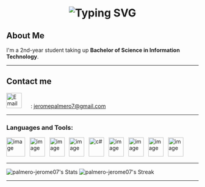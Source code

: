 <!-- Profile Header with Animated Typing -->
<h1 align="center">
  <img src="https://readme-typing-svg.herokuapp.com?font=Fira+Code&size=28&pause=1000&color=66ffcc&center=true&vCenter=true&width=600&lines=Hey%2C+I'm+Jerome!;Aspiring+Full+Stack+Developer;Always+learning" alt="Typing SVG" />
</h1>


##  About Me
I'm a 2nd-year student taking up **Bachelor of Science in Information Technology**.  

---

## Contact me

 <img width="40" height="40" alt="Email" src="https://github.com/user-attachments/assets/6cca1d8c-ad03-40e9-af14-14e15e27b8ac" />  &nbsp;&nbsp;&nbsp;&nbsp;&nbsp;: <a href="mailto:jeromepalmero07@gmail.com"> jeromepalmero7@gmail.com</a>
  
---

<h3 align="left">Languages and Tools:</h3>
<img width="49" height="50" alt="image" src="https://github.com/user-attachments/assets/e93bef62-d4a9-421c-b295-1b1505a3e248" /> &nbsp;
<img width="40" height="50" alt="image" src="https://github.com/user-attachments/assets/612e7902-978a-4a9c-b2b4-67b711383ac4" /> &nbsp;
<img width="40" height="50" alt="image" src="https://github.com/user-attachments/assets/8c0ac915-c694-4082-97b4-84425d93ebf0" /> &nbsp;
<img width="40" height="50" alt="image" src="https://github.com/user-attachments/assets/a020736e-4c5e-433c-a444-c92b5c5df179" /> &nbsp;
<img width="40" height="50" alt="c#" src="https://github.com/user-attachments/assets/3304e9c5-c4c6-43b5-8b35-bc07e6107ccb" /> &nbsp;
<img width="40" height="50" alt="image" src="https://github.com/user-attachments/assets/8d820ee5-4487-4e47-8bf3-4b8145b7dfa5" /> &nbsp;
<img width="40" height="50" alt="image" src="https://github.com/user-attachments/assets/c6561eba-b8fe-4277-a98b-fb8d8432b4e9" /> &nbsp;
<img width="40" height="50" alt="image" src="https://github.com/user-attachments/assets/4e2adaeb-8811-4d87-a373-594ca866ce6d" /> &nbsp;
<img width="40" height="50" alt="image" src="https://github.com/user-attachments/assets/547766f7-a672-412b-970b-d27d681d5288" /> &nbsp;


<!--
---
<p align="left"> <img src="https://komarev.com/ghpvc/?username=palmero-jerome07&label=Profile%20views&color=0e75b6&style=flat" alt="smoj" /> </p> -->

---

![palmero-jerome07's Stats](https://github-readme-stats.vercel.app/api?username=palmero-jerome07&theme=dark&show_icons=true&hide_border=false&count_private=true)
![palmero-jerome07's Streak](https://github-readme-streak-stats.herokuapp.com/?user=palmero-jerome07&theme=dark&hide_border=false)

---
